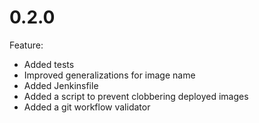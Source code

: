# 0.2.0

Feature:
  * Added tests
  * Improved generalizations for image name
  * Added Jenkinsfile
  * Added a script to prevent clobbering deployed images
  * Added a git workflow validator
